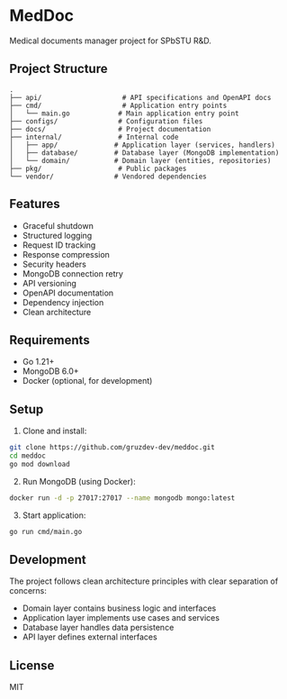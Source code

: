 # MedDoc

Medical documents manager project for SPbSTU R&D.

## Project Structure

```
.
├── api/                    # API specifications and OpenAPI docs
├── cmd/                    # Application entry points
│   └── main.go            # Main application entry point
├── configs/               # Configuration files
├── docs/                  # Project documentation
├── internal/              # Internal code
│   ├── app/              # Application layer (services, handlers)
│   ├── database/         # Database layer (MongoDB implementation)
│   └── domain/           # Domain layer (entities, repositories)
├── pkg/                   # Public packages
└── vendor/               # Vendored dependencies
```

## Features

- Graceful shutdown
- Structured logging
- Request ID tracking
- Response compression
- Security headers
- MongoDB connection retry
- API versioning
- OpenAPI documentation
- Dependency injection
- Clean architecture

## Requirements

- Go 1.21+
- MongoDB 6.0+
- Docker (optional, for development)

## Setup

1. Clone and install:
```bash
git clone https://github.com/gruzdev-dev/meddoc.git
cd meddoc
go mod download
```

2. Run MongoDB (using Docker):
```bash
docker run -d -p 27017:27017 --name mongodb mongo:latest
```

3. Start application:
```bash
go run cmd/main.go
```

## Development

The project follows clean architecture principles with clear separation of concerns:
- Domain layer contains business logic and interfaces
- Application layer implements use cases and services
- Database layer handles data persistence
- API layer defines external interfaces

## License

MIT
